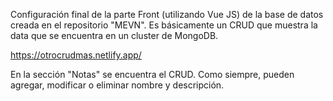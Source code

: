 Configuración final de la parte Front (utilizando Vue JS) de la base de datos creada en el repositorio "MEVN". Es básicamente un CRUD que muestra la data que se encuentra en un cluster de MongoDB. 

https://otrocrudmas.netlify.app/

En la sección "Notas" se encuentra el CRUD. Como siempre, pueden agregar, modificar o eliminar nombre y descripción. 
